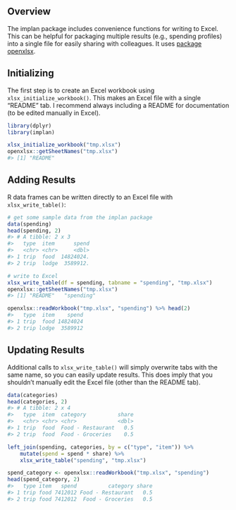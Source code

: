 
<!-- write-excel.md is generated from write-excel.Rmd. Please edit that file -->

## Overview

The implan package includes convenience functions for writing to Excel.
This can be helpful for packaging multiple results (e.g., spending
profiles) into a single file for easily sharing with colleagues. It uses
[package openxlsx](https://ycphs.github.io/openxlsx/index.html).

## Initializing

The first step is to create an Excel workbook using
`xlsx_initialize_workbook()`. This makes an Excel file with a single
“README” tab. I recommend always including a README for documentation
(to be edited manually in Excel).

``` r
library(dplyr)
library(implan)

xlsx_initialize_workbook("tmp.xlsx")
openxlsx::getSheetNames("tmp.xlsx")
#> [1] "README"
```

## Adding Results

R data frames can be written directly to an Excel file with
`xlsx_write_table()`:

``` r
# get some sample data from the implan package
data(spending)
head(spending, 2)
#> # A tibble: 2 x 3
#>   type  item      spend
#>   <chr> <chr>     <dbl>
#> 1 trip  food  14824024.
#> 2 trip  lodge  3589912.

# write to Excel
xlsx_write_table(df = spending, tabname = "spending", "tmp.xlsx")
openxlsx::getSheetNames("tmp.xlsx")
#> [1] "README"   "spending"

openxlsx::readWorkbook("tmp.xlsx", "spending") %>% head(2)
#>   type  item    spend
#> 1 trip  food 14824024
#> 2 trip lodge  3589912
```

## Updating Results

Additional calls to `xlsx_write_table()` will simply overwrite tabs with
the same name, so you can easily update results. This does imply that
you shouldn’t manually edit the Excel file (other than the README tab).

``` r
data(categories)
head(categories, 2)
#> # A tibble: 2 x 4
#>   type  item  category          share
#>   <chr> <chr> <chr>             <dbl>
#> 1 trip  food  Food - Restaurant   0.5
#> 2 trip  food  Food - Groceries    0.5

left_join(spending, categories, by = c("type", "item")) %>%
    mutate(spend = spend * share) %>%
    xlsx_write_table("spending", "tmp.xlsx")

spend_category <- openxlsx::readWorkbook("tmp.xlsx", "spending")
head(spend_category, 2)
#>   type item   spend          category share
#> 1 trip food 7412012 Food - Restaurant   0.5
#> 2 trip food 7412012  Food - Groceries   0.5
```
